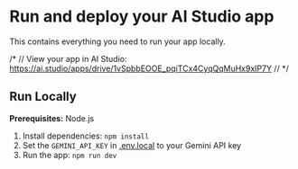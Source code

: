 
# Run and deploy your AI Studio app

This contains everything you need to run your app locally.

/*
// View your app in AI Studio: https://ai.studio/apps/drive/1vSpbbEOOE_pqiTCx4CyqQqMuHx9xIP7Y //
*/
## Run Locally

**Prerequisites:**  Node.js


1. Install dependencies:
   `npm install`
2. Set the `GEMINI_API_KEY` in [.env.local](.env.local) to your Gemini API key
3. Run the app:
   `npm run dev`

